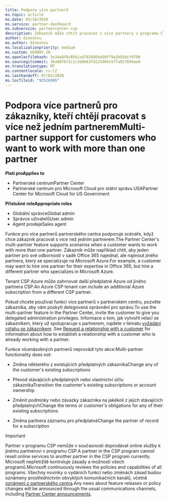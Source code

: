 ```yaml
---
title: Podpora více partnerů
ms.topic: article
ms.date: 05/18/2020
ms.service: partner-dashboard
ms.subservice: partnercenter-csp
description: Zákazník může chtít pracovat s více partnery v programu Cloud Solution Provider, který se specializuje na různé služby.
author: dineshvu
ms.author: dineshvu
ms.localizationpriority: medium
ms.custom: SEOMAY.20
ms.openlocfilehash: 5e34a8f8c85b1ad7826869a50f79a26550cf4790
ms.sourcegitcommit: 36a60f672c1c3d6b63fd225d04c5ffa917694ae0
ms.translationtype: MT
ms.contentlocale: cs-CZ
ms.lasthandoff: 07/03/2020
ms.locfileid: "92526995"
---
```

# <a name="multi-partner-support-for-customers-who-want-to-work-with-more-than-one-partner"></a><span data-ttu-id="151e7-103">Podpora více partnerů pro zákazníky, kteří chtějí pracovat s více než jedním partnerem</span><span class="sxs-lookup"><span data-stu-id="151e7-103">Multi-partner support for customers who want to work with more than one partner</span></span>

<span data-ttu-id="151e7-104">**Platí pro**</span><span class="sxs-lookup"><span data-stu-id="151e7-104">**Applies to**</span></span>

-  <span data-ttu-id="151e7-105">Partnerské centrum</span><span class="sxs-lookup"><span data-stu-id="151e7-105">Partner Center</span></span>
-  <span data-ttu-id="151e7-106">Partnerské centrum pro Microsoft Cloud pro státní správu USA</span><span class="sxs-lookup"><span data-stu-id="151e7-106">Partner Center for Microsoft Cloud for US Government</span></span>

<span data-ttu-id="151e7-107">**Příslušné role**</span><span class="sxs-lookup"><span data-stu-id="151e7-107">**Appropriate roles**</span></span>
-   <span data-ttu-id="151e7-108">Globální správce</span><span class="sxs-lookup"><span data-stu-id="151e7-108">Global admin</span></span>
-   <span data-ttu-id="151e7-109">Správce uživatelů</span><span class="sxs-lookup"><span data-stu-id="151e7-109">User admin</span></span>
-   <span data-ttu-id="151e7-110">Agent prodeje</span><span class="sxs-lookup"><span data-stu-id="151e7-110">Sales agent</span></span>

<span data-ttu-id="151e7-111">Funkce pro více partnerů partnerského centra podporuje scénáře, když chce zákazník pracovat s více než jedním partnerem.</span><span class="sxs-lookup"><span data-stu-id="151e7-111">The Partner Center's multi-partner feature supports scenarios when a customer wants to work with more than one partner.</span></span> <span data-ttu-id="151e7-112">Zákazník může například chtít, aby jeden partner pro své odbornosti v sadě Office 365 najednal, ale najmout jiného partnera, který se specializuje na Microsoft Azure.</span><span class="sxs-lookup"><span data-stu-id="151e7-112">For example, a customer may want to hire one partner for their expertise in Office 365, but hire a different partner who specializes in Microsoft Azure.</span></span> 

<span data-ttu-id="151e7-113">Tenant CSP Azure může zahrnovat další předplatné Azure od jiného partnera CSP.</span><span class="sxs-lookup"><span data-stu-id="151e7-113">An Azure CSP tenant can include an additional Azure subscription from a different CSP partner.</span></span>

<span data-ttu-id="151e7-114">Pokud chcete používat funkci více partnerů v partnerském centru, pozvěte zákazníka, aby vám poskytl delegovaná oprávnění pro správu.</span><span class="sxs-lookup"><span data-stu-id="151e7-114">To use the multi-partner feature in the Partner Center, invite the customer to give you delegated administration privileges.</span></span> <span data-ttu-id="151e7-115">Informace o tom, jak vytvořit relaci se zákazníkem, který už spolupracuje s partnerem, najdete v tématu [vyžádání vztahu se zákazníkem](request-a-relationship-with-a-customer.md) .</span><span class="sxs-lookup"><span data-stu-id="151e7-115">See [Request a relationship with a customer](request-a-relationship-with-a-customer.md) for information about how to establish a relationship with a customer who is already working with a partner.</span></span>

<span data-ttu-id="151e7-116">Funkce vícenásobných partnerů neprovádí tyto akce:</span><span class="sxs-lookup"><span data-stu-id="151e7-116">Multi-partner functionality does not:</span></span>

- <span data-ttu-id="151e7-117">Změna některého z existujících předplatných zákazníka</span><span class="sxs-lookup"><span data-stu-id="151e7-117">Change any of the customer's existing subscriptions</span></span>

- <span data-ttu-id="151e7-118">Převod stávajících předplatných nebo vlastnictví účtu zákazníka</span><span class="sxs-lookup"><span data-stu-id="151e7-118">Transition the customer's existing subscriptions or account ownership</span></span>

- <span data-ttu-id="151e7-119">Změnit podmínky nebo závazky zákazníka na jakékoli z jejich stávajících předplatných</span><span class="sxs-lookup"><span data-stu-id="151e7-119">Change the terms or customer's obligations for any of their existing subscriptions</span></span>

- <span data-ttu-id="151e7-120">Změna partnera záznamu pro předplatné</span><span class="sxs-lookup"><span data-stu-id="151e7-120">Change the partner of record for a subscription</span></span>

> [!IMPORTANT]  
> <span data-ttu-id="151e7-121">Partner v programu CSP nemůže v současnosti doprodávat online služby k jinému partnerovi v programu CSP.</span><span class="sxs-lookup"><span data-stu-id="151e7-121">A partner in the CSP program cannot resell online services to another partner in the CSP program currently.</span></span> <span data-ttu-id="151e7-122">Microsoft nepřetržitě kontroluje zásady a možnosti všech programů.</span><span class="sxs-lookup"><span data-stu-id="151e7-122">Microsoft continuously reviews the policies and capabilities of all programs.</span></span> <span data-ttu-id="151e7-123">Všechny novinky o vydáních funkcí nebo změnách zásad budou oznámeny prostřednictvím obvyklých komunikačních kanálů, včetně [oznámení z partnerského centra](announcements/index.md).</span><span class="sxs-lookup"><span data-stu-id="151e7-123">Any news about feature releases or policy changes will be announced through the usual communications channels, including [Partner Center announcements](announcements/index.md).</span></span>






